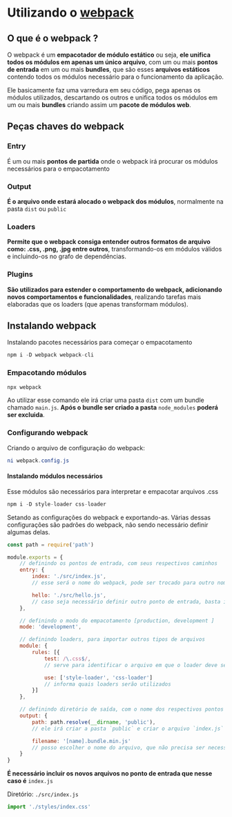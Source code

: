 # Utilizando o [webpack](https://webpack.js.org/)

## O que é o webpack ?
O webpack é um **empacotador de módulo estático** ou seja, **ele unifica todos os módulos em apenas um único arquivo**, com um ou mais **pontos de entrada** em um ou mais **bundles**, que são esses **arquivos estáticos** contendo todos os módulos necessário para o funcionamento da aplicação.

Ele basicamente faz uma varredura em seu código, pega apenas os módulos utilizados, descartando os outros e unifica todos os módulos em um ou mais **bundles** criando assim um **pacote de módulos web**.

## Peças chaves do webpack

### Entry
É um ou mais **pontos de partida** onde o webpack irá procurar os módulos necessários para o empacotamento

### Output
**É o arquivo onde estará alocado o webpack dos módulos**, normalmente na pasta `dist` ou `public`

### Loaders
**Permite que o webpack consiga entender outros formatos de arquivo como: .css, .png, .jpg entre outros**, transformando-os em módulos válidos e incluindo-os no grafo de dependências.

### Plugins
**São utilizados para estender o comportamento do webpack, adicionando novos comportamentos e funcionalidades**, realizando tarefas mais elaboradas que os loaders (que apenas transformam módulos).

## Instalando webpack
Instalando pacotes necessários para começar o empacotamento
```js
npm i -D webpack webpack-cli
```

### Empacotando módulos
```js
npx webpack
```
Ao utilizar esse comando ele irá criar uma pasta `dist` com um bundle chamado `main.js`. **Após o bundle ser criado a pasta** `node_modules` **poderá ser excluida**.

### Configurando webpack
Criando o arquivo de configuração do webpack:
```ps1
ni webpack.config.js
```

#### Instalando módulos necessários
Esse módulos são necessários para interpretar e empacotar arquivos .css

```js
npm i -D style-loader css-loader
```

Setando as configurações do webpack e exportando-as. Várias dessas configurações são padrões do webpack, não sendo necessário definir algumas delas.
```js
const path = require('path')

module.exports = {
    // definindo os pontos de entrada, com seus respectivos caminhos
    entry: {
        index: './src/index.js',
        // esse será o nome do webpack, pode ser trocado para outro nome

        hello: './src/hello.js',
        // caso seja necessário definir outro ponto de entrada, basta informar o caminho e o nome do arquivo
    },

    // definindo o modo do empacotamento [production, development ]
    mode: 'development',

    // definindo loaders, para importar outros tipos de arquivos
    module: {
        rules: [{
            test: /\.css$/,
            // serve para identificar o arquivo em que o loader deve ser executado

            use: ['style-loader', 'css-loader']
            // informa quais loaders serão utilizados
        }]
    },

    // definindo diretório de saída, com o nome dos respectivos pontos de entrada
    output: {
        path: path.resolve(__dirname, 'public'),
        // ele irá criar a pasta `public` e criar o arquivo `index.js` dentro dela 

        filename: '[name].bundle.min.js'
        // posso escolher o nome do arquivo, que não precisa ser necessáriamente `index.js`
    }
}
```

**É necessário incluir os novos arquivos no ponto de entrada que nesse caso é** `index.js`

Diretório: `./src/index.js`
```js
import './styles/index.css'
```
